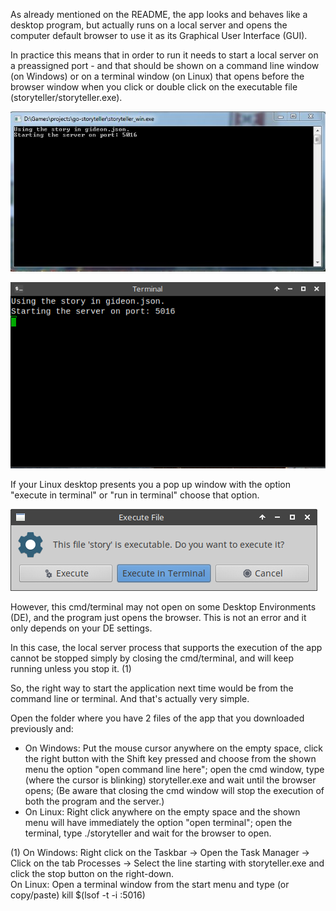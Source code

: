 As already mentioned on the README, the app looks and behaves like a desktop program, but actually runs on a local server and opens the computer default browser to use it as its Graphical User Interface (GUI).

In practice this means that in order to run it needs to start a local server on a preassigned port - and that should be shown on a command line window (on Windows) or on a terminal window (on Linux) that opens before the browser window when you click or double click on the executable file (storyteller/storyteller.exe).

![cmd](https://github.com/manuelcaeiro/go-storyteller/blob/master/screenshots/cmd_info.JPG)

![terminal](https://github.com/manuelcaeiro/go-storyteller/blob/master/screenshots/terminal_info.png)

If your Linux desktop presents you a pop up window with the option "execute in terminal" or "run in terminal" choose that option.

![execute in terminal](https://github.com/manuelcaeiro/go-storyteller/blob/master/screenshots/pop.png)

However, this cmd/terminal may not open on some Desktop Environments (DE), and the program just opens the browser. This is not an error and it only depends on your DE settings.

In this case, the local server process that supports the execution of the app cannot be stopped simply by closing the cmd/terminal, and will keep running unless you stop it. (1)

So, the right way to start the application next time would be from the command line or terminal. And that's actually very simple.

Open the folder where you have 2 files of the app that you downloaded previously and:

- On Windows: Put the mouse cursor anywhere on the empty space, click the right button with the Shift key pressed and choose from the shown menu the option "open command line here"; open the cmd window, type (where the cursor is blinking) storyteller.exe and wait until the browser opens; (Be aware that closing the cmd window will stop the execution of both the program and the server.)
- On Linux: Right click anywhere on the empty space and the shown menu will have immediately the option "open terminal"; open the terminal, type ./storyteller and wait for the browser to open.

(1) On Windows: Right click on the Taskbar -> Open the Task Manager -> Click on the tab Processes -> Select the line starting with storyteller.exe and click the stop button on the right-down.<br>
On Linux: Open a terminal window from the start menu and type (or copy/paste) kill $(lsof -t -i :5016)
